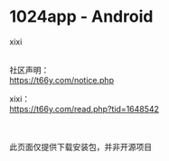 # 1024app - Android
xixi
<br>
<br>

社区声明：<br>
https://t66y.com/notice.php

xixi：<br>
https://t66y.com/read.php?tid=1648542

<br><br>
此页面仅提供下载安装包，并非开源项目
